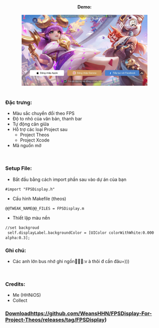 <div style="text-align: center;">
<b>Demo:</b><br><br>

<img style="width: 400px" src="https://raw.githubusercontent.com/WeansHHN/FPSDisplay-For-Project-Theos/main/demofps.jpg">
</div>

<br>

### Đặc trưng:
* Màu sắc chuyển đổi theo FPS
* Độ to nhỏ của văn bản, thanh bar
* Tự động căn giữa
* Hỗ trợ các loại Project sau
  * Project Theos
  * Project Xcode
* Mã nguồn mở

<br>


### Setup File:
* Bắt đầu bằng cách import phần sau vào dự án của bạn

```obj-c
#import "FPSDisplay.h"
```
* Cấu hình Makefile (theos)

```obj-c
@@TWEAK_NAME@@_FILES = FPSDisplay.m
```
* Thiết lập màu nền

```obj-c
//set backgroud
 self.displayLabel.backgroundColor = [UIColor colorWithWhite:0.000 alpha:0.3];
```
### Ghi chú:
* Các anh lớn bus nhớ ghi ngồn🥑🕵️‍♀️:v à thôi đ cần đâu=)))
<br>

### Credits:
* Me (HHNiOS)
* Collect
### [Download](https://github.com/WeansHHN/FPSDisplay-For-Project-Theos/releases/tag/FPSDisplay)https://github.com/WeansHHN/FPSDisplay-For-Project-Theos/releases/tag/FPSDisplay)
<br>
<br>
